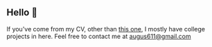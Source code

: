 ## Hello 👋
If you've come from my CV, other than [this one](https://github.com/Augus611/Pelotonta), I mostly have college projects in here. Feel free to contact me at augus611@gmail.com

<!--
**Augus611/Augus611** is a ✨ _special_ ✨ repository because its `README.md` (this file) appears on your GitHub profile.

Here are some ideas to get you started:

- 🔭 I’m currently working on ...
- 🌱 I’m currently learning ...
- 👯 I’m looking to collaborate on ...
- 🤔 I’m looking for help with ...
- 💬 Ask me about ...
- 📫 How to reach me: ...
- 😄 Pronouns: ...
- ⚡ Fun fact: ...
-->
